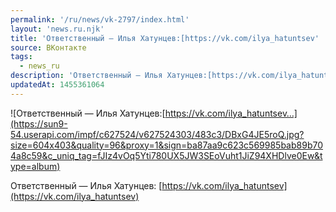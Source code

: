 ```yaml
---
permalink: '/ru/news/vk-2797/index.html'
layout: 'news.ru.njk'
title: 'Ответственный — Илья Хатунцев:[https://vk.com/ilya_hatuntsev'
source: ВКонтакте
tags:
  - news_ru
description: 'Ответственный — Илья Хатунцев:[https://vk.com/ilya_hatuntsev…'
updatedAt: 1455361064
---
```

![Ответственный — Илья Хатунцев:[https://vk.com/ilya_hatuntsev…](https://sun9-54.userapi.com/impf/c627524/v627524303/483c3/DBxG4JE5roQ.jpg?size=604x403&quality=96&proxy=1&sign=ba87aa9c623c569985bab89b704a8c59&c_uniq_tag=fJIz4vOq5Yti780UX5JW3SEoVuht1JiZ94XHDlve0Ew&type=album)

Ответственный — Илья Хатунцев: [https://vk.com/ilya_hatuntsev](https://vk.com/ilya_hatuntsev)
